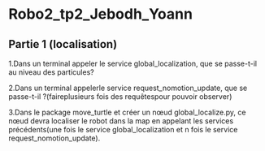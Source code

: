 # Robo2_tp2_Jebodh_Yoann

## Partie  1 (localisation)

1.Dans un terminal appeler le service global_localization, que se passe-t-il au niveau des particules?
> 

2.Dans  un  terminal  appelerle  service  request_nomotion_update,  que  se  passe-t-il  ?(faireplusieurs fois des requêtespour pouvoir observer)
> 


3.Dans  le  package  move_turtle et créer un nœud global_localize.py, ce nœud devra localiser le robot dans la map en appelant les services précédents(une fois le service global_localization et n fois le service request_nomotion_update).
> 
